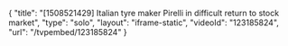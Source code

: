 {
    "title": "[1508521429] Italian tyre maker Pirelli in difficult return to stock market",
    "type": "solo",
    "layout": "iframe-static",
    "videoId": "123185824",
    "url": "\/tvpembed\/123185824"
}